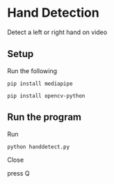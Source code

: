 # Hand Detection

Detect a left or right hand on video

## Setup

Run the following

`pip install mediapipe`

`pip install opencv-python`

## Run the program

Run

`python handdetect.py`

Close

press Q
